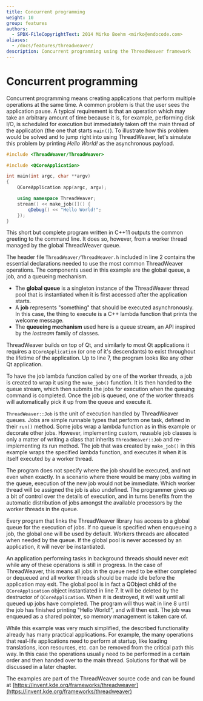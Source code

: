 ```yaml
---
title: Concurrent programming
weight: 10
group: features
authors:
  - SPDX-FileCopyrightText: 2014 Mirko Boehm <mirko@endocode.com>
aliases:
  - /docs/features/threadweaver/
description: Concurrent programming using the ThreadWeaver framework
---
```


# Concurrent programming

Concurrent programming means creating applications that perform multiple operations at the same time. A common problem is that the user sees the application pause. A typical requirement is that an operation which may take an arbitrary amount of time because it is, for example, performing disk I/O, is scheduled for execution but immediately taken off the main thread of the application (the one that starts `main()`). To illustrate how this problem would be solved and to jump right into using ThreadWeaver, let's simulate this problem by printing _Hello World!_ as the asynchronous payload.

```cpp
#include <ThreadWeaver/ThreadWeaver>

#include <QCoreApplication>

int main(int argc, char **argv)
{
    QCoreApplication app(argc, argv);

    using namespace ThreadWeaver;
    stream() << make_job([]() {
        qDebug() << "Hello World!";
    });
}
```

This short but complete program written in C++11 outputs the common greeting to the command line. It does so, however, from a worker thread managed by the global ThreadWeaver queue.

The header file `ThreadWeaver/ThreadWeaver.h` included in line 2 contains the essential declarations needed to use the most common ThreadWeaver operations. The components used in this example are the global queue, a job, and a queueing mechanism.

* The **global queue** is a singleton instance of the ThreadWeaver thread pool that is instantiated when it is first accessed after the application starts.
* A **job** represents "something" that should be executed asynchronously. In this case, the thing to execute is a C++ lambda function that prints the welcome message.
* The **queueing mechanism** used here is a queue stream, an API inspired by the _iostream_ family of classes.

ThreadWeaver builds on top of Qt, and similarly to most Qt applications it requires a `QCoreApplication` (or one of it's descendants) to exist throughout the lifetime of the application. Up to line 7, the program looks like any other Qt application.

To have the job lambda function called by one of the worker threads, a job is created to wrap it using the `make_job()` function. It is then handed to the queue stream, which then submits the jobs for execution when the queuing command is completed. Once the job is queued, one of the worker threads will automatically pick it up from the queue and execute it.

`ThreadWeaver::Job` is the unit of execution handled by ThreadWeaver queues. Jobs are simple runnable types that perform one task, defined in their `run()` method. Some jobs wrap a lambda function as in this example or decorate other jobs. However, implementing custom, reusable job classes is only a matter of writing a class that inherits `ThreadWeaver::Job` and re-implementing its run method. The job that was created by `make_job()` in this example wraps the specified lambda function, and executes it when it is itself executed by a worker thread.

The program does not specify where the job should be executed, and not even when exactly. In a scenario where there would be many jobs waiting in the queue, execution of the new job would not be immediate. Which worker thread will be assigned the job is also undefined. The programmer gives up a bit of control over the details of execution, and in turns benefits from the automatic distribution of jobs amongst the available processors by the worker threads in the queue.

Every program that links the ThreadWeaver library has access to a global queue for the execution of jobs. If no queue is specified when enqueueing a job, the global one will be used by default. Workers threads are allocated when needed by the queue. If the global pool is never accessed by an application, it will never be instantiated.

An application performing tasks in background threads should never exit while any of these operations is still in progress. In the case of ThreadWeaver, this means all jobs in the queue need to be either completed or dequeued and all worker threads should be made idle before the application may exit. The global pool is in fact a QObject child of the `QCoreApplication` object instantiated in line 7. It will be deleted by the destructor of `QCoreApplication`. When it is destroyed, it will wait until all queued up jobs have completed. The program will thus wait in line 8 until the job has finished printing "Hello World!", and will then exit. The job was enqueued as a shared pointer, so memory management is taken care of.

While this example was very much simplified, the described functionality already has many practical applications. For example, the many operations that real-life applications need to perform at startup, like loading translations, icon resources, etc. can be removed from the critical path this way. In this case the operations usually need to be performed in a certain order and then handed over to the main thread. Solutions for that will be discussed in a later chapter.

The examples are part of the ThreadWeaver source code and can be found at [https://invent.kde.org/frameworks/threadweaver](https://invent.kde.org/frameworks/threadweaver)
